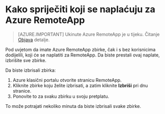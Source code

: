 
<properties
    pageTitle="Promjena naplatom za Azure RemoteApp | Microsoft Azure"
    description="Saznajte kako poništiti koji se naplaćuju za Azure RemoteApp."
    services="remoteapp"
    documentationCenter=""
    authors="lizap"
    manager="mbaldwin" />

<tags
    ms.service="remoteapp"
    ms.workload="compute"
    ms.tgt_pltfrm="na"
    ms.devlang="na"
    ms.topic="article"
    ms.date="08/15/2016"
    ms.author="elizapo" />



# <a name="how-to-stop-being-billed-for-azure-remoteapp"></a>Kako spriječiti koji se naplaćuju za Azure RemoteApp

> [AZURE.IMPORTANT]
> Ukinute Azure RemoteApp je u tijeku. Čitanje [Objava](https://go.microsoft.com/fwlink/?linkid=821148) detalje.

Pod uvjetom da imate Azure RemoteApp zbirke, čak i s bez korisnicima dodijelili, koji će se naplatiti za RemoteApp. Da biste prestali ovaj naplate, izbrišite sve zbirke. 

Da biste izbrisali zbirka:

1. Azure klasični portalu otvorite stranicu RemoteApp.
2. Kliknite zbirke koju želite izbrisati, a zatim kliknite **Izbriši** pri dnu stranice.
3. Ponovite to za svaku zbirku u svoju pretplatu. 

To može potrajati nekoliko minuta da biste izbrisali svake zbirke.